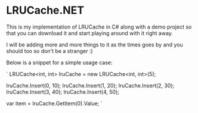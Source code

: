# LRUCache.NET

This is my implementation of LRUCache in C# along with a demo project so that you can download it and start playing around with it right away. 

I will be adding more and more things to it as the times goes by and you should too so don't be a stranger :)

Below is a snippet for a simple usage case:

`
LRUCache<int, int> lruCache = new LRUCache<int, int>(5);

lruCache.Insert(0, 10);
lruCache.Insert(1, 20);
lruCache.Insert(2, 30);
lruCache.Insert(3, 40);
lruCache.Insert(4, 50);

var item = lruCache.GetItem(0).Value;
`
